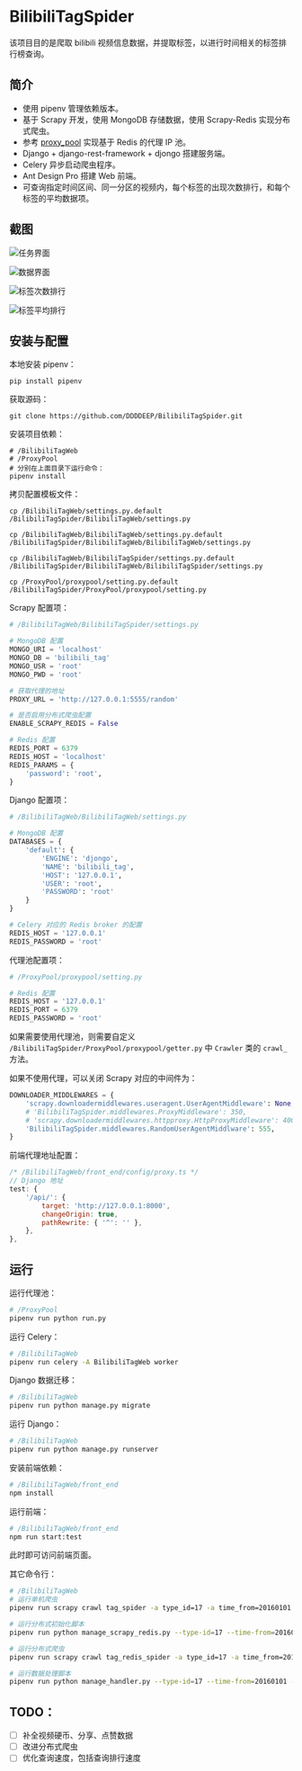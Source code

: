 # BilibiliTagSpider

该项目目的是爬取 bilibili 视频信息数据，并提取标签，以进行时间相关的标签排行榜查询。

## 简介

-   使用 pipenv 管理依赖版本。
-   基于 Scrapy 开发，使用 MongoDB 存储数据，使用 Scrapy-Redis 实现分布式爬虫。
-   参考 [proxy_pool](https://github.com/jhao104/proxy_pool) 实现基于 Redis 的代理 IP 池。
-   Django + django-rest-framework + djongo 搭建服务端。
-   Celery 异步启动爬虫程序。
-   Ant Design Pro 搭建 Web 前端。
-   可查询指定时间区间、同一分区的视频内，每个标签的出现次数排行，和每个标签的平均数据项。

## 截图

![任务界面](./img/task.jpg)

![数据界面](./img/videos.jpg)

![标签次数排行](./img/tag_count.jpg)

![标签平均排行](./img/tag_stat.jpg)

## 安装与配置

本地安装 pipenv：
```shell
pip install pipenv
```

获取源码：
```shell
git clone https://github.com/DDDDEEP/BilibiliTagSpider.git
```

安装项目依赖：
```shell
# /BilibiliTagWeb
# /ProxyPool
# 分别在上面目录下运行命令：
pipenv install
```

拷贝配置模板文件：
```shell
cp /BilibiliTagWeb/settings.py.default /BilibiliTagSpider/BilibiliTagWeb/settings.py

cp /BilibiliTagWeb/BilibiliTagWeb/settings.py.default /BilibiliTagSpider/BilibiliTagWeb/BilibiliTagWeb/settings.py

cp /BilibiliTagWeb/BilibiliTagSpider/settings.py.default /BilibiliTagSpider/BilibiliTagWeb/BilibiliTagSpider/settings.py

cp /ProxyPool/proxypool/setting.py.default /BilibiliTagSpider/ProxyPool/proxypool/setting.py
```

Scrapy 配置项：
```python
# /BilibiliTagWeb/BilibiliTagSpider/settings.py

# MongoDB 配置
MONGO_URI = 'localhost'
MONGO_DB = 'bilibili_tag'
MONGO_USR = 'root'
MONGO_PWD = 'root'

# 获取代理的地址
PROXY_URL = 'http://127.0.0.1:5555/random'

# 是否启用分布式爬虫配置
ENABLE_SCRAPY_REDIS = False

# Redis 配置
REDIS_PORT = 6379
REDIS_HOST = 'localhost'
REDIS_PARAMS = {
    'password': 'root',
}
```

Django 配置项：
```python
# /BilibiliTagWeb/BilibiliTagWeb/settings.py

# MongoDB 配置
DATABASES = {
    'default': {
        'ENGINE': 'djongo',
        'NAME': 'bilibili_tag',
        'HOST': '127.0.0.1',
        'USER': 'root',
        'PASSWORD': 'root'
    }
}

# Celery 对应的 Redis broker 的配置
REDIS_HOST = '127.0.0.1'
REDIS_PASSWORD = 'root'
```

代理池配置项：
```python
# /ProxyPool/proxypool/setting.py

# Redis 配置
REDIS_HOST = '127.0.0.1'
REDIS_PORT = 6379
REDIS_PASSWORD = 'root'
```

如果需要使用代理池，则需要自定义 `/BilibiliTagSpider/ProxyPool/proxypool/getter.py` 中 `Crawler` 类的 `crawl_` 方法。

如果不使用代理，可以关闭 Scrapy 对应的中间件为：
```python
DOWNLOADER_MIDDLEWARES = {
    'scrapy.downloadermiddlewares.useragent.UserAgentMiddleware': None,
    # 'BilibiliTagSpider.middlewares.ProxyMiddleware': 350,
    # 'scrapy.downloadermiddlewares.httpproxy.HttpProxyMiddleware': 400,
    'BilibiliTagSpider.middlewares.RandomUserAgentMiddlware': 555,
}
```

前端代理地址配置：
```javascript
/* /BilibiliTagWeb/front_end/config/proxy.ts */
// Django 地址
test: {
    '/api/': {
        target: 'http://127.0.0.1:8000',
        changeOrigin: true,
        pathRewrite: { '^': '' },
    },
},
```
## 运行

运行代理池：
```bash
# /ProxyPool
pipenv run python run.py
```

运行 Celery：
```bash
# /BilibiliTagWeb
pipenv run celery -A BilibiliTagWeb worker
```

Django 数据迁移：
```bash
# /BilibiliTagWeb
pipenv run python manage.py migrate
```

运行 Django：
```bash
# /BilibiliTagWeb
pipenv run python manage.py runserver
```

安装前端依赖：
```bash
# /BilibiliTagWeb/front_end
npm install
```

运行前端：
```bash
# /BilibiliTagWeb/front_end
npm run start:test
```

此时即可访问前端页面。

其它命令行：
```bash
# /BilibiliTagWeb
# 运行单机爬虫
pipenv run scrapy crawl tag_spider -a type_id=17 -a time_from=20160101 -a time_to=20160101

# 运行分布式初始化脚本
pipenv run python manage_scrapy_redis.py --type-id=17 --time-from=20160101 --time-to=20160101

# 运行分布式爬虫
pipenv run scrapy crawl tag_redis_spider -a type_id=17 -a time_from=20160101 -a time_to=20160101

# 运行数据处理脚本
pipenv run python manage_handler.py --type-id=17 --time-from=20160101 --time-to=20160101
```

## TODO：

-   [ ] 补全视频硬币、分享、点赞数据
-   [ ] 改进分布式爬虫
-   [ ] 优化查询速度，包括查询排行速度
